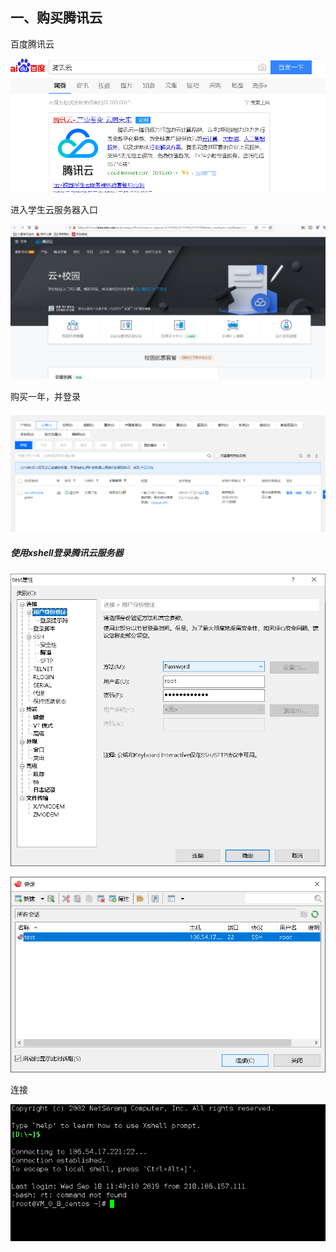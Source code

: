 ## 一、购买腾讯云

百度腾讯云

![](../image/图片1.png)

进入学生云服务器入口

![](../image/图片2.png)

购买一年，并登录

![](../image/图片3.png)

##### 使用xshell登录腾讯云服务器

![](../image/图片4.png)

![](../image/图片5.png)



连接

![](../image/图片6.png)

 

